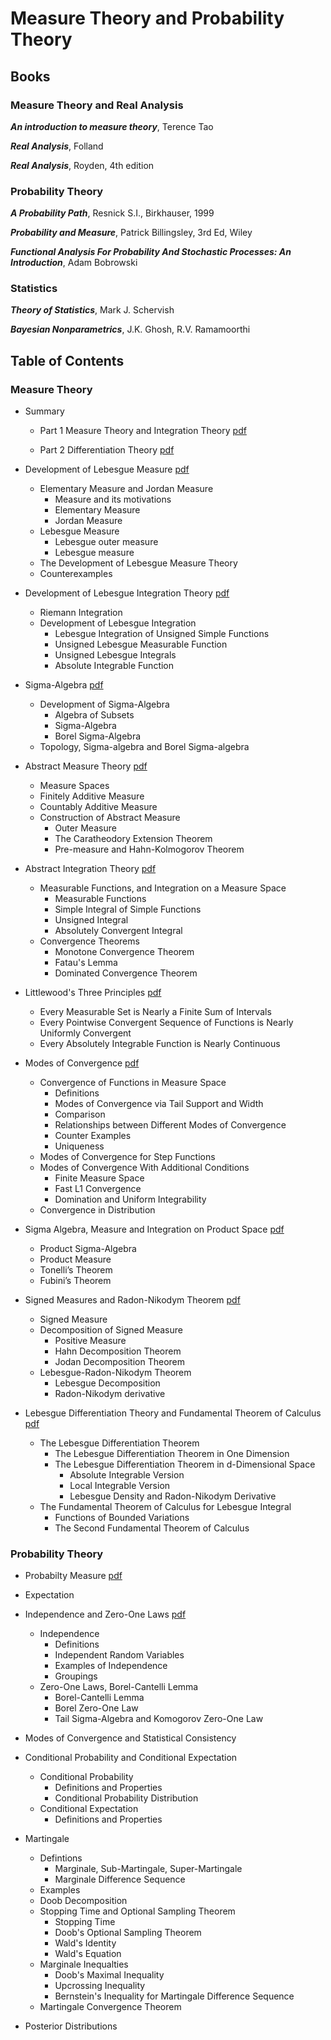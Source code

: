 # Measure Theory and Probability Theory

## Books 

### Measure Theory and Real Analysis
***An introduction to measure theory***, Terence Tao

***Real Analysis***, Folland

***Real Analysis***, Royden, 4th edition

### Probability Theory
***A Probability Path***, Resnick S.I., Birkhauser, 1999

***Probability and Measure***, Patrick Billingsley, 3rd Ed, Wiley

***Functional Analysis For Probability And Stochastic Processes: An Introduction***, Adam Bobrowski

### Statistics
***Theory of Statistics***, Mark J. Schervish

***Bayesian Nonparametrics***, J.K. Ghosh, R.V. Ramamoorthi

## Table of Contents

### Measure Theory
- Summary 
  - Part 1 Measure Theory and Integration Theory [pdf](./MT_lecture0_summary_part1.pdf)
  
  - Part 2 Differentiation Theory [pdf](./MT_lecture0_summary_part2.pdf)

- Development of Lebesgue Measure [pdf](./MT_lecture1_measure.pdf)
  - Elementary Measure and Jordan Measure 
    - Measure and its motivations
    - Elementary Measure
    - Jordan Measure
  - Lebesgue Measure
    - Lebesgue outer measure
    - Lebesgue measure
  - The Development of Lebesgue Measure Theory
  - Counterexamples

- Development of Lebesgue Integration Theory [pdf](./MT_lecture2_integration.pdf)
  - Riemann Integration
  - Development of Lebesgue Integration 
    - Lebesgue Integration of Unsigned Simple Functions
    - Unsigned Lebesgue Measurable Function
    - Unsigned Lebesgue Integrals
    - Absolute Integrable Function

- Sigma-Algebra [pdf](./MT_lecture3_sigma_algebra.pdf)
  - Development of Sigma-Algebra
    - Algebra of Subsets
    - Sigma-Algebra
    - Borel Sigma-Algebra 
  - Topology, Sigma-algebra and Borel Sigma-algebra

- Abstract Measure Theory [pdf](./MT_lecture4_abstract_measure.pdf)
  - Measure Spaces
  - Finitely Additive Measure
  - Countably Additive Measure
  - Construction of Abstract Measure
    - Outer Measure
    - The Caratheodory Extension Theorem
    - Pre-measure and Hahn-Kolmogorov Theorem

- Abstract Integration Theory [pdf](./MT_lecture5_abstract_integration.pdf)
  - Measurable Functions, and Integration on a Measure Space
    - Measurable Functions
    - Simple Integral of Simple Functions
    - Unsigned Integral 
    - Absolutely Convergent Integral 
  - Convergence Theorems
    - Monotone Convergence Theorem
    - Fatau's Lemma
    - Dominated Convergence Theorem 

- Littlewood's Three Principles [pdf](./MT_lecture6_littlewood_principle.pdf)
  - Every Measurable Set is Nearly a Finite Sum of Intervals
  - Every Pointwise Convergent Sequence of Functions is Nearly Uniformly Convergent
  - Every Absolutely Integrable Function is Nearly Continuous 

- Modes of Convergence [pdf](./MT_lecture7_convergence.pdf)
  - Convergence of Functions in Measure Space
    - Definitions 
    - Modes of Convergence via Tail Support and Width
    - Comparison
    - Relationships between Different Modes of Convergence
    - Counter Examples
    - Uniqueness
  - Modes of Convergence for Step Functions
  - Modes of Convergence With Additional Conditions
    - Finite Measure Space
    - Fast L1 Convergence
    - Domination and Uniform Integrability
  - Convergence in Distribution 

- Sigma Algebra, Measure and Integration on Product Space [pdf](./MT_lecture10_product_measure.pdf)
  - Product Sigma-Algebra
  - Product Measure
  - Tonelli’s Theorem
  - Fubini’s Theorem

- Signed Measures and Radon-Nikodym Theorem [pdf](./MT_lecture8_density_measure.pdf)
  - Signed Measure
  - Decomposition of Signed Measure
    - Positive Measure
    - Hahn Decomposition Theorem
    - Jodan Decomposition Theorem
  - Lebesgue-Radon-Nikodym Theorem
    - Lebesgue Decomposition
    - Radon-Nikodym derivative  

- Lebesgue Differentiation Theory and Fundamental Theorem of Calculus [pdf](./MT_lecture9_differentiation.pdf)
  - The Lebesgue Differentiation Theorem
    - The Lebesgue Differentiation Theorem in One Dimension
    - The Lebesgue Differentiation Theorem in d-Dimensional Space
      - Absolute Integrable Version
      - Local Integrable Version
      - Lebesgue Density and Radon-Nikodym Derivative 
  - The Fundamental Theorem of Calculus for Lebesgue Integral
    - Functions of Bounded Variations
    - The Second Fundamental Theorem of Calculus

### Probability Theory
- Probabilty Measure [pdf](./PT_lecture1_Prob_measure.pdf)

- Expectation

- Independence and Zero-One Laws [pdf](./PT_lecture3_indep_01law.pdf)
  - Independence
    - Definitions
    - Independent Random Variables
    - Examples of Independence
    - Groupings 
  - Zero-One Laws, Borel-Cantelli Lemma
    - Borel-Cantelli Lemma
    - Borel Zero-One Law
    - Tail Sigma-Algebra and Komogorov Zero-One Law

- Modes of Convergence and Statistical Consistency

- Conditional Probability and Conditional Expectation
  - Conditional Probability
    - Definitions and Properties
    - Conditional Probability Distribution   
  - Conditional Expectation
    - Definitions and Properties 

- Martingale
  - Defintions
    - Marginale, Sub-Martingale, Super-Martingale
    - Marginale Difference Sequence
  - Examples
  - Doob Decomposition
  - Stopping Time and Optional Sampling Theorem
    - Stopping Time
    - Doob's Optional Sampling Theorem
    - Wald's Identity
    - Wald's Equation
  - Marginale Inequalties
    - Doob's Maximal Inequality
    - Upcrossing Inequality 
    - Bernstein's Inequality for Martingale Difference Sequence 
  - Martingale Convergence Theorem 
- Posterior Distributions
